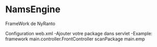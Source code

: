 # NamsEngine
FrameWork de NyRanto

Configuration web.xml
    -Ajouter votre package dans servlet
    -Example:
    <servlet>
    <servlet-name>framework</servlet-name>
    <servlet-class>main.controller.FrontController</servlet-class>
    <init-param>
        <param-name>scanPackage</param-name>
        <param-value>main.emp</param-value>
    </init-param>
    </servlet>